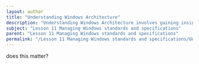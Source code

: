 ```yaml
---
layout: author
title: "Understanding Windows Architecture"
description: "Understanding Windows Architecture involves gaining insight into the various components of the Windows operating system, including the kernel, user interface, system services, and applications. This knowledge is essential for managing and troubleshooting Windows systems effectively. The architecture defines how the software and hardware interact, and how tasks are executed within the operating system. Familiarity with concepts such as the registry, file system structure, and process management is crucial for users aiming to support Windows environments."
subject: "Lesson 11 Managing Windows standards and specifications"
parent: "Lesson 11 Managing Windows standards and specifications"
permalink: "/Lesson 11 Managing Windows standards and specifications/Understanding Windows Architecture/"
---
```


does this matter?
